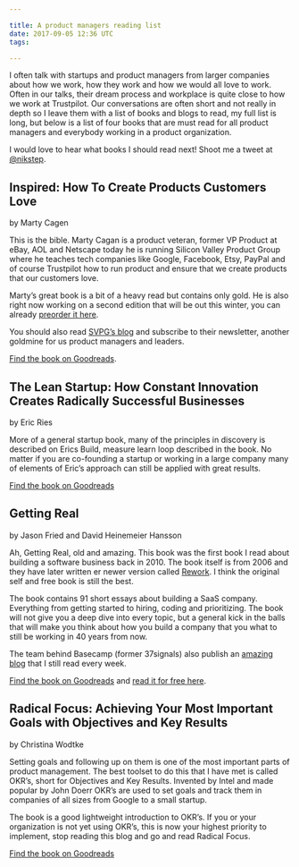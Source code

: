 ```yaml
---

title: A product managers reading list
date: 2017-09-05 12:36 UTC
tags:

---
```


I often talk with startups and product managers from larger companies about how we work, how they work and how we would all love to work. Often in our talks, their dream process and workplace is quite close to how we work at Trustpilot. Our conversations are often short and not really in depth so I leave them with a list of books and blogs to read, my full list is long, but below is a list of four books that are must read for all product managers and everybody working in a product organization.

I would love to hear what books I should read next! Shoot me a tweet at [@nikstep](https://www.twitter.com/nikstep).

## Inspired: How To Create Products Customers Love
by Marty Cagen

This is the bible. Marty Cagan is a product veteran, former VP Product at eBay, AOL and Netscape today he is running Silicon Valley Product Group where he teaches tech companies like Google, Facebook, Etsy, PayPal and of course Trustpilot how to run product and ensure that we create products that our customers love.

Marty’s great book is a bit of a heavy read but contains only gold. He is also right now working on a second edition that will be out this winter, you can already [preorder it here](https://www.amazon.co.uk/Inspired-Create-Tech-Products-Customers/dp/1119387507/).

You should also read [SVPG’s blog](https://svpg.com/articles/) and subscribe to their newsletter, another goldmine for us product managers and leaders.

[Find the book on Goodreads](https://www.goodreads.com/book/show/3323374-inspired).

## The Lean Startup: How Constant Innovation Creates Radically Successful Businesses
by Eric Ries

More of a general startup book, many of the principles in discovery is described on Erics Build, measure learn loop described in the book. No matter if you are co-founding a startup or working in a large company many of elements of Eric’s approach can still be applied with great results.

[Find the book on Goodreads](https://www.goodreads.com/book/show/10127019-the-lean-startup)

## Getting Real
by Jason Fried and David Heinemeier Hansson

Ah, Getting Real, old and amazing. This book was the first book I read about building a software business back in 2010. The book itself is from 2006 and they have later written er newer version called [Rework](https://basecamp.com/books/rework). I think the original self and free book is still the best.

The book contains 91 short essays about building a SaaS company. Everything from getting started to hiring, coding and prioritizing. The book will not give you a deep dive into every topic, but a general kick in the balls that will make you think about how you build a company that you what to still be working in 40 years from now.

The team behind Basecamp (former 37signals) also publish an [amazing blog](https://m.signalvnoise.com/) that I still read every week.

[Find the book on Goodreads](https://www.goodreads.com/book/show/447648.Getting_Real) and [read it for free here](https://basecamp.com/books/getting-real).

## Radical Focus: Achieving Your Most Important Goals with Objectives and Key Results
by Christina Wodtke

Setting goals and following up on them is one of the most important parts of product management. The best toolset to do this that I have met is called OKR’s, short for Objectives and Key Results. Invented by Intel and made popular by John Doerr OKR’s are used to set goals and track them in companies of all sizes from Google to a small startup.

The book is a good lightweight introduction to OKR’s. If you or your organization is not yet using OKR’s, this is now your highest priority to implement, stop reading this blog and go and read Radical Focus.

[Find the book on Goodreads](https://www.goodreads.com/book/show/28951428-radical-focus)
